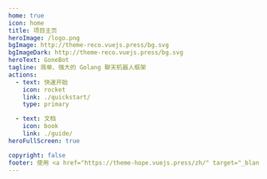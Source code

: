 ```yaml
---
home: true
icon: home
title: 项目主页
heroImage: /logo.png
bgImage: http://theme-reco.vuejs.press/bg.svg
bgImageDark: http://theme-reco.vuejs.press/bg.svg
heroText: GoneBot
tagline: 简单、强大的 Golang 聊天机器人框架
actions:
  - text: 快速开始
    icon: rocket
    link: ./quickstart/
    type: primary

  - text: 文档
    icon: book
    link: ./guide/
heroFullScreen: true

copyright: false
footer: 使用 <a href="https://theme-hope.vuejs.press/zh/" target="_blank">VuePress Theme Hope</a> 主题 | Apache-2.0 协议, 版权所有 © 2024-present GoneBot-Dev
---
```

